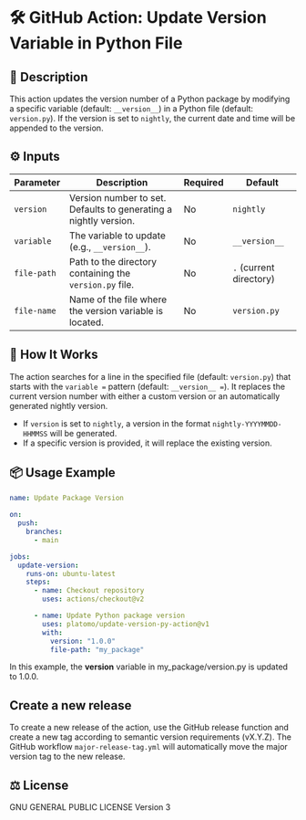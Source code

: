 # 🛠️ GitHub Action: Update Version Variable in Python File

## 📄 Description

This action updates the version number of a Python package by modifying a specific
variable (default: `__version__`) in a Python file (default: `version.py`). If the
version is set to `nightly`, the current date and time will be appended to the version.

## ⚙️ Inputs

| Parameter   | Description                                                      | Required | Default                 |
| ----------- | ---------------------------------------------------------------- | -------- | ----------------------- |
| `version`   | Version number to set. Defaults to generating a nightly version. | No       | `nightly`               |
| `variable`  | The variable to update (e.g., `__version__`).                    | No       | `__version__`           |
| `file-path` | Path to the directory containing the `version.py` file.          | No       | `.` (current directory) |
| `file-name` | Name of the file where the version variable is located.          | No       | `version.py`            |

## 🚀 How It Works

The action searches for a line in the specified file (default: `version.py`) that starts
with the `variable =` pattern (default: `__version__ =`). It replaces the current
version number with either a custom version or an automatically generated nightly
version.

- If `version` is set to `nightly`, a version in the format `nightly-YYYYMMDD-HHMMSS`
  will be generated.
- If a specific version is provided, it will replace the existing version.

## 📦 Usage Example

```yaml
name: Update Package Version

on:
  push:
    branches:
      - main

jobs:
  update-version:
    runs-on: ubuntu-latest
    steps:
      - name: Checkout repository
        uses: actions/checkout@v2

      - name: Update Python package version
        uses: platomo/update-version-py-action@v1
        with:
          version: "1.0.0"
          file-path: "my_package"
```

In this example, the **version** variable in my_package/version.py is updated to 1.0.0.


## Create a new release

To create a new release of the action, use the GitHub release function and create a new
tag according to semantic version requirements (vX.Y.Z).
The GitHub workflow `major-release-tag.yml` will automatically move the major version
tag to the new release.


## ⚖️ License

GNU GENERAL PUBLIC LICENSE Version 3

